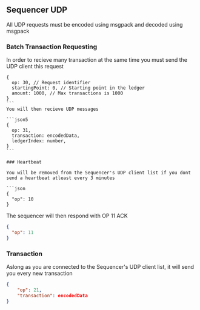 ## Sequencer UDP

All UDP requests must be encoded using msgpack and decoded using msgpack

### Batch Transaction Requesting

In order to recieve many transaction at the same time you must send the UDP client this request

````json5
{
  op: 30, // Request identifier
  startingPoint: 0, // Starting point in the ledger
  amount: 1000, // Max transactions is 1000
}
```
You will then recieve UDP messages

```json5
{
  op: 31,
  transaction: encodedData,
  ledgerIndex: number,
}
```

### Heartbeat

You will be removed from the Sequencer's UDP client list if you dont send a heartbeat atleast every 3 minutes

```json
{
  "op": 10
}
````

The sequencer will then respond with OP 11 ACK

```json
{
  "op": 11
}
```

### Transaction

Aslong as you are connected to the Sequencer's UDP client list, it will send you every new transaction

```json
{
    "op": 21,
    "transaction": encodedData
}
```
